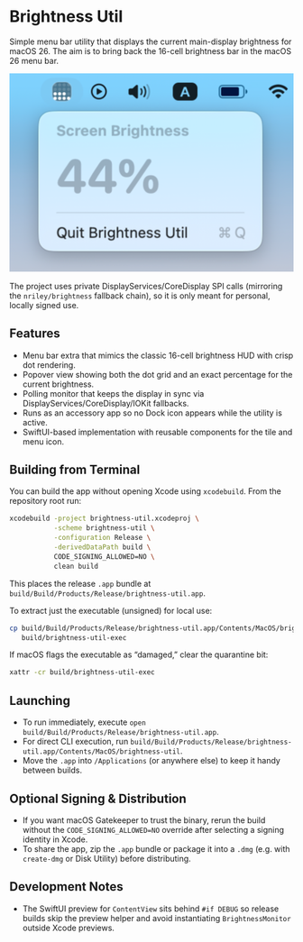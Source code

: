 # Brightness Util

Simple menu bar utility that displays the current main-display brightness for macOS 26. The aim is to bring back the 16-cell brightness bar in the macOS 26 menu bar.

![how the app looks like](./example.png)

The project uses private DisplayServices/CoreDisplay SPI calls (mirroring the `nriley/brightness` fallback chain), so it is only meant for personal, locally signed use.


## Features

- Menu bar extra that mimics the classic 16-cell brightness HUD with crisp dot rendering.
- Popover view showing both the dot grid and an exact percentage for the current brightness.
- Polling monitor that keeps the display in sync via DisplayServices/CoreDisplay/IOKit fallbacks.
- Runs as an accessory app so no Dock icon appears while the utility is active.
- SwiftUI-based implementation with reusable components for the tile and menu icon.

## Building from Terminal

You can build the app without opening Xcode using `xcodebuild`. From the repository root run:

```bash
xcodebuild -project brightness-util.xcodeproj \
           -scheme brightness-util \
           -configuration Release \
           -derivedDataPath build \
           CODE_SIGNING_ALLOWED=NO \
           clean build
```

This places the release `.app` bundle at `build/Build/Products/Release/brightness-util.app`.

To extract just the executable (unsigned) for local use:

```bash
cp build/Build/Products/Release/brightness-util.app/Contents/MacOS/brightness-util \
   build/brightness-util-exec
```

If macOS flags the executable as “damaged,” clear the quarantine bit:

```bash
xattr -cr build/brightness-util-exec
```

## Launching

- To run immediately, execute `open build/Build/Products/Release/brightness-util.app`.
- For direct CLI execution, run `build/Build/Products/Release/brightness-util.app/Contents/MacOS/brightness-util`.
- Move the `.app` into `/Applications` (or anywhere else) to keep it handy between builds.

## Optional Signing & Distribution

- If you want macOS Gatekeeper to trust the binary, rerun the build without the `CODE_SIGNING_ALLOWED=NO` override after selecting a signing identity in Xcode.
- To share the app, zip the `.app` bundle or package it into a `.dmg` (e.g. with `create-dmg` or Disk Utility) before distributing.

## Development Notes

- The SwiftUI preview for `ContentView` sits behind `#if DEBUG` so release builds skip the preview helper and avoid instantiating `BrightnessMonitor` outside Xcode previews.
